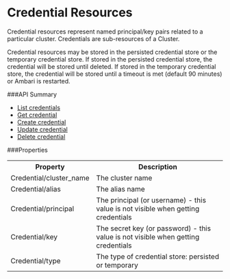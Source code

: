 <!---
Licensed to the Apache Software Foundation (ASF) under one or more
contributor license agreements. See the NOTICE file distributed with
this work for additional information regarding copyright ownership.
The ASF licenses this file to You under the Apache License, Version 2.0
(the "License"); you may not use this file except in compliance with
the License. You may obtain a copy of the License at

http://www.apache.org/licenses/LICENSE-2.0

Unless required by applicable law or agreed to in writing, software
distributed under the License is distributed on an "AS IS" BASIS,
WITHOUT WARRANTIES OR CONDITIONS OF ANY KIND, either express or implied.
See the License for the specific language governing permissions and
limitations under the License.
-->

# Credential Resources
Credential resources represent named principal/key pairs related to a particular cluster. Credentials are sub-resources of a Cluster.

Credential resources may be stored in the persisted credential store or the temporary credential store. If stored in the persisted credential store, the credential will be stored until deleted. If stored in the temporary credential store, the credential will be stored until a timeout is met (default 90 minutes) or Ambari is restarted. 

###API Summary

- [List credentials](credential-list.md)
- [Get credential](credential-get.md)
- [Create credential](credential-create.md)
- [Update credential](credential-update.md)
- [Delete credential](credential-delete.md)

###Properties

<table>
  <tr>
    <th>Property</th>
    <th>Description</th>
  </tr>
  <tr>
    <td>Credential/cluster_name</td>
    <td>The cluster name</td>  
  </tr>
  <tr>
    <td>Credential/alias</td>
    <td>The alias name</td>  
  </tr>
  <tr>
    <td>Credential/principal</td>
    <td>The principal (or username) - this value is not visible when getting credentials</td>  
  </tr>
  <tr>
    <td>Credential/key</td>
    <td>The secret key (or password) - this value is not visible when getting credentials</td>  
  </tr>
  <tr>
    <td>Credential/type</td>
    <td>The type of credential store: persisted or temporary</td>  
  </tr>
</table>

